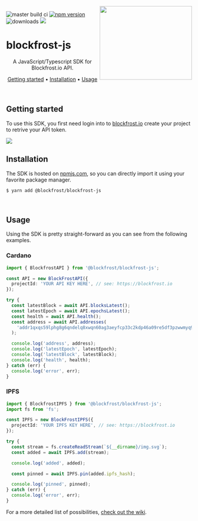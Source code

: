 <img src="https://blockfrost.io/images/logo.svg" width="250" align="right" height="200">

![master build ci](https://github.com/blockfrost/blockfrost-js/actions/workflows/build.yml/badge.svg?branch=master) [![npm version](https://badge.fury.io/js/%40blockfrost%2Fblockfrost-js.svg)](https://badge.fury.io/js/%40blockfrost%2Fblockfrost-js) ![downloads](https://img.shields.io/npm/dy/@blockfrost/blockfrost-js) <a href="https://fivebinaries.com/"><img src="https://img.shields.io/badge/made%20by-Five%20Binaries-darkviolet.svg?style=flat-square" /></a>

# blockfrost-js

<p align="center">A JavaScript/Typescript SDK for Blockfrost.io API.</a>
<br>

<p align="center">
  <a href="#getting-started">Getting started</a> •
  <a href="#installation">Installation</a> •
  <a href="#usage">Usage</a>
</p>
<br>

## Getting started

To use this SDK, you first need login into to [blockfrost.io](https://blockfrost.io) create your project to retrive your API token.

<img src="https://i.imgur.com/smY12ro.png">

<br/>

## Installation

The SDK is hosted on [npmjs.com](https://www.npmjs.com/package/@blockfrost/blockfrost-js), so you can directly import it using your favorite package manager.

```console
$ yarn add @blockfrost/blockfrost-js
```

<br/>

## Usage

Using the SDK is pretty straight-forward as you can see from the following examples.

### Cardano

```typescript
import { BlockfrostAPI } from '@blockfrost/blockfrost-js';

const API = new BlockFrostAPI({
  projectId: 'YOUR API KEY HERE', // see: https://blockfrost.io
});

try {
  const latestBlock = await API.blocksLatest();
  const latestEpoch = await API.epochsLatest();
  const health = await API.health();
  const address = await API.addresses(
    'addr1qxqs59lphg8g6qndelq8xwqn60ag3aeyfcp33c2kdp46a09re5df3pzwwmyq946axfcejy5n4x0y99wqpgtp2gd0k09qsgy6pz',
  );

  console.log('address', address);
  console.log('latestEpoch', latestEpoch);
  console.log('latestBlock', latestBlock);
  console.log('health', health);
} catch (err) {
  console.log('error', err);
}
```

### IPFS

```typescript
import { BlockfrostIPFS } from '@blockfrost/blockfrost-js';
import fs from 'fs';

const IPFS = new BlockFrostIPFS({
  projectId: 'YOUR IPFS KEY HERE', // see: https://blockfrost.io
});

try {
  const stream = fs.createReadStream(`${__dirname}/img.svg`);
  const added = await IPFS.add(stream);

  console.log('added', added);

  const pinned = await IPFS.pin(added.ipfs_hash);

  console.log('pinned', pinned);
} catch (err) {
  console.log('error', err);
}
```

For a more detailed list of possibilities, [check out the wiki](https://github.com/blockfrost/blockfrost-js/wiki).
